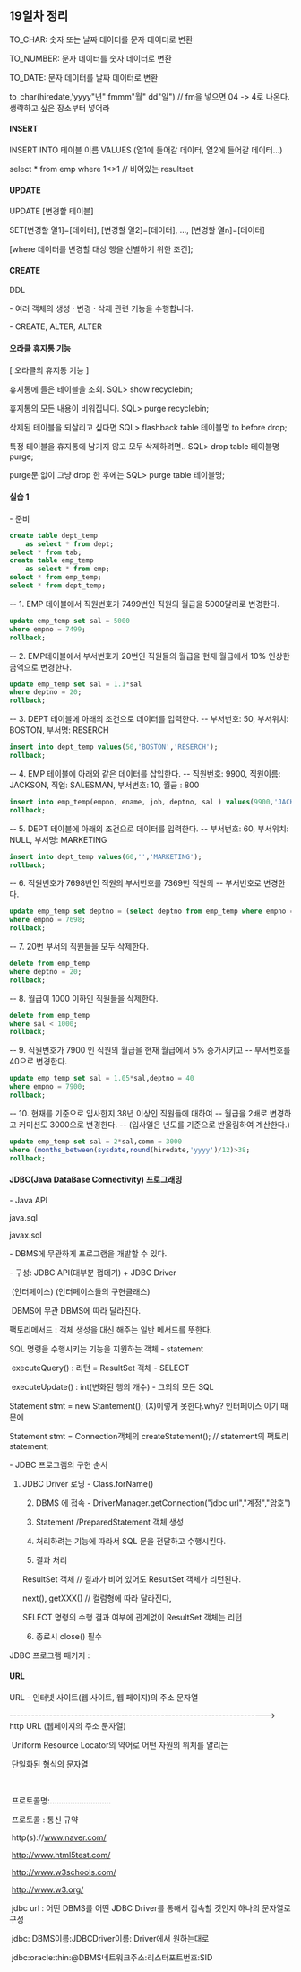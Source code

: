 ## 19일차 정리

TO_CHAR: 숫자 또는 날짜 데이터를 문자 데이터로 변환

TO_NUMBER: 문자 데이터를 숫자 데이터로 변환

TO_DATE: 문자 데이터를 날짜 데이터로 변환



to_char(hiredate,'yyyy"년" fmmm"월" dd"일") // fm을 넣으면 04 -> 4로 나온다. 생략하고 싶은 장소부터 넣어라



#### INSERT

INSERT INTO 	테이블 이름 	VALUES	(열1에 들어갈 데이터, 열2에 들어갈 데이터...)



select * from emp where 1<>1 // 비어있는 resultset



#### UPDATE

UPDATE [변경할 테이블]

SET[변경할 열1]=[데이터], [변경할 열2]=[데이터], ..., [변경할 열n]=[데이터]

[where 데이터를 변경할 대상 행을 선별하기 위한 조건];



#### CREATE

DDL

\- 여러 객체의 생성 · 변경 · 삭제 관련 기능을 수행합니다.

\- CREATE, ALTER, ALTER



#### 오라클 휴지통 기능

[ 오라클의 휴지통 기능 ]

휴지통에 들은 테이블을 조회.
SQL> show recyclebin;

휴지통의 모든 내용이 비워집니다.
SQL> purge recyclebin;

삭제된 테이블을 되살리고 싶다면
SQL> flashback table 테이블명 to before drop;

특정 테이블을 휴지통에 남기지 않고 모두 삭제하려면..
SQL> drop table 테이블명 purge;

purge문 없이 그냥 drop 한 후에는
SQL> purge table 테이블명;





#### 실습 1

\- 준비

```sql
create table dept_temp
    as select * from dept;
select * from tab;
create table emp_temp
    as select * from emp;
select * from emp_temp;
select * from dept_temp;
```

-- 1. EMP 테이블에서 직원번호가 7499번인 직원의 월급을 5000달러로 변경한다. 

```sql
update emp_temp set sal = 5000
where empno = 7499;
rollback;
```



-- 2. EMP테이블에서 부서번호가 20번인 직원들의 월급을 현재 월급에서 10% 인상한 금액으로 변경한다.

```sql
update emp_temp set sal = 1.1*sal
where deptno = 20;
rollback;
```



-- 3. DEPT 테이블에 아래의 조건으로 데이터를 입력한다.
-- 부서번호: 50, 부서위치: BOSTON,  부서명: RESERCH

```sql
insert into dept_temp values(50,'BOSTON','RESERCH');
rollback;
```



-- 4. EMP 테이블에 아래와 같은 데이터를 삽입한다.
-- 직원번호: 9900, 직원이름: JACKSON, 직업: SALESMAN, 부서번호: 10, 월급 : 800

```sql
insert into emp_temp(empno, ename, job, deptno, sal ) values(9900,'JACKSON','SALESMAN',10,800);
rollback;
```



-- 5. DEPT 테이블에 아래의 조건으로 데이터를 입력한다.
-- 부서번호: 60, 부서위치: NULL,  부서명: MARKETING

```sql
insert into dept_temp values(60,'','MARKETING');
rollback;
```



-- 6. 직원번호가 7698번인 직원의 부서번호를 7369번 직원의 
-- 부서번호로 변경한다.

```sql
update emp_temp set deptno = (select deptno from emp_temp where empno = 7369)
where empno = 7698;
rollback;
```



-- 7. 20번 부서의 직원들을 모두 삭제한다.

```sql
delete from emp_temp 
where deptno = 20;
rollback;
```



-- 8. 월급이 1000 이하인 직원들을 삭제한다.

```sql
delete from emp_temp 
where sal < 1000;
rollback;
```



-- 9. 직원번호가 7900 인 직원의 월급을 현재 월급에서 5% 증가시키고
--    부서번호를 40으로 변경한다.

```sql
update emp_temp set sal = 1.05*sal,deptno = 40
where empno = 7900;
rollback;
```



-- 10. 현재를 기준으로 입사한지 38년 이상인 직원들에 대하여 
--     월급을 2배로 변경하고 커미션도 3000으로 변경한다.
--    (입사일은 년도를 기준으로 반올림하여 계산한다.)

```sql
update emp_temp set sal = 2*sal,comm = 3000
where (months_between(sysdate,round(hiredate,'yyyy')/12)>38;
rollback;
```

#### JDBC(Java DataBase Connectivity) 프로그래밍

\- Java API

  java.sql

  javax.sql

\- DBMS에 무관하게 프로그램을 개발할 수 있다. 

\- 구성: JDBC API(대부분 껍데기) 	+ 	JDBC Driver

​			(인터페이스)						(인터페이스들의 구현클래스)

​			DBMS에 무관 DBMS에 따라 달라진다.

팩토리메서드 : 객체 생성을 대신 해주는 일반 메서드를 뜻한다.

SQL 명령을 수행시키는 기능을 지원하는 객체 - statement

​												executeQuery() : 리턴 = ResultSet 객체 - SELECT

​												executeUpdate() : int(변화된 행의 개수)  - 그외의 모든 SQL

Statement stmt = new Stantement(); (X)이렇게 못한다.why? 인터페이스 이기 때문에

Statement stmt = Connection객체의 createStatement(); // statement의 팩토리 statement;

\- JDBC 프로그램의 구현 순서

 1. JDBC Driver 로딩 - Class.forName()

	2. DBMS 에 접속 - DriverManager.getConnection("jdbc url","계정","암호")

	3. Statement /PreparedStatement 객체 생성

	4. 처리하려는 기능에 따라서 SQL 문을 전달하고 수행시킨다.

	5. 결과 처리

    ResultSet 객체 // 결과가 비어 있어도 ResultSet 객체가 리턴된다.

    next(), getXXX() // 컬럼형에 따라 달라진다, 

    SELECT 명령의 수행 결과 여부에 관계없이 ResultSet 객체는 리턴

	6.  종료시 close() 필수

JDBC 프로그램 패키지 :



#### URL

URL - 인터넷 사이트(웹 사이트, 웹 페이지)의 주소 문자열

​		-----------------------------------------------------------------------> http URL (웹페이지의 주소 문자열)

​			Uniform Resource Locator의 약어로 어떤 자원의 위치를 알리는

​			단일화된 형식의 문자열

​			

​			프로토콜명:...........................

​			프로토콜 : 통신 규약

​			http(s)://www.naver.com/

​			http://www.html5test.com/

​			http://www.w3schools.com/

​			http://www.w3.org/



​			jdbc url : 어떤 DBMS를 어떤 JDBC Driver를 통해서 접속할 것인지 하나의 문자열로 구성

​			jdbc: DBMS이름:JDBCDriver이름: Driver에서 원하는대로

​			jdbc:oracle:thin:@DBMS네트워크주소:리스터포트번호:SID

​			




